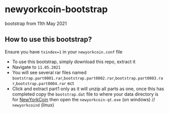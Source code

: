 # newyorkcoin-bootstrap
bootstrap from 11th May 2021

## How to use this bootstrap?

Ensure you have `txindex=1` in your `newyorkcoin.conf` file 

* To use this bootstrap, simply download this repo, extract it 
* Navigate to `11.05.2021`
* You will see several rar files named `bootstrap.part0001.rar`,`bootstrap.part0002.rar`,`bootstrap.part0003.rar`,`bootstrap.part0004.rar` ect
* Click and extract part1 only as it will unzip all parts as one, once this has completed copy the `bootstrap.dat` file to where your data directory is for [NewYorkCoin](https://github.com/NewYorkCoinNYC/newyorkcoin) then open the `newyorkcoin-qt.exe` (on windows) // `newyorkcoind` (linux)
